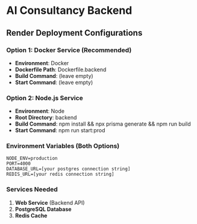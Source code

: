 # AI Consultancy Backend

## Render Deployment Configurations

### Option 1: Docker Service (Recommended)
- **Environment**: Docker
- **Dockerfile Path**: Dockerfile.backend
- **Build Command**: (leave empty)
- **Start Command**: (leave empty)

### Option 2: Node.js Service
- **Environment**: Node
- **Root Directory**: backend
- **Build Command**: npm install && npx prisma generate && npm run build
- **Start Command**: npm run start:prod

### Environment Variables (Both Options)
```
NODE_ENV=production
PORT=4000
DATABASE_URL=[your postgres connection string]
REDIS_URL=[your redis connection string]
```

### Services Needed
1. **Web Service** (Backend API)
2. **PostgreSQL Database**
3. **Redis Cache**
